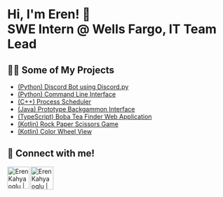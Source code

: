 <h1>Hi, I'm Eren! 👋 
<br/><a>SWE Intern @ Wells Fargo</a>, <a>IT Team Lead</a></h1>

<h2>👨‍💻 Some of My Projects</h2>

  - [(Python) Discord Bot using Discord.py](https://github.com/EKahyaoglu/discord-rngbot)
  - [(Python) Command Line Interface](https://github.com/EKahyaoglu/CommandLineInterface)
  - [(C++) Process Scheduler](https://github.com/EKahyaoglu/ProcessScheduler)
  - [(Java) Prototype Backgammon Interface](https://github.com/EKahyaoglu/protoype-backgammon)
  - [(TypeScript) Boba Tea Finder Web Application](https://github.com/EKahyaoglu/Bobadise)
  - [(Kotlin) Rock Paper Scissors Game](https://github.com/EKahyaoglu/Rock-Paper-Scissors)
  - [(Kotlin) Color Wheel View](https://github.com/EKahyaoglu/Color-Wheel-View)

<h2> 👥 Connect with me!</h2>

[<img align="left" alt="Eren Kahyaoglu | LinkedIn" width="50px" src="https://img.icons8.com/?size=100&id=13930&format=png&color=000000" />][linkedin]
[<img align="left" alt="Eren Kahyaoglu | Mail" width="52px" src="https://img.icons8.com/?size=100&id=3AYCSzCO85Qw&format=png&color=000000" />][mail]

[mail]: mailto:erenfkahyaoglu@hotmail.com
[linkedin]: https://www.linkedin.com/in/eren-kahyaoglu


